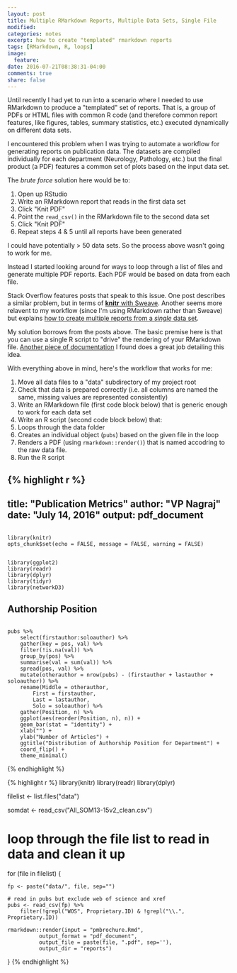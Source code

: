 ```yaml
---
layout: post
title: Multiple RMarkdown Reports, Multiple Data Sets, Single File
modified:
categories: notes
excerpt: how to create "templated" rmarkdown reports
tags: [RMarkdown, R, loops]
image:
  feature:
date: 2016-07-21T08:38:31-04:00
comments: true
share: false
---
```


Until recently I had yet to run into a scenario where I needed to use RMarkdown to produce a "templated" set of reports. That is, a group of PDFs or HTML files with common R code (and therefore common report features, like figures, tables, summary statistics, etc.) executed dynamically on different data sets. 

I encountered this problem when I was trying to automate a workflow for generating reports on publication data. The datasets are compiled individually for each department (Neurology, Pathology, etc.) but the final product (a PDF) features a common set of plots based on the input data set.

The *brute force* solution here would be to:

1. Open up RStudio
2. Write an RMarkdown report that reads in the first data set
3. Click "Knit PDF"
4. Point the `read_csv()` in the RMarkdown file to the second data set
5. Click "Knit PDF"
6. Repeat steps 4 & 5 until all reports have been generated

I could have potentially > 50 data sets. So the process above wasn't going to work for me.

Instead I started looking around for ways to loop through a list of files and generate multiple PDF reports. Each PDF would be based on data from each file.

Stack Overflow features posts that speak to this issue. One post describes a similar problem, but in terms of [**knitr** with Sweave](http://stackoverflow.com/questions/15396755/using-loops-with-knitr-to-produce-multiple-pdf-reports-need-a-little-help-to). Another seems more relavent to my workflow (since I'm using RMarkdown rather than Sweave) but explains [how to create multiple reports from a *single* data set](http://stackoverflow.com/questions/26304576/how-to-best-generate-multiple-html-files-from-rmarkdown-based-on-one-dataset). 

My solution borrows from the posts above. The basic premise here is that you can use a single R script to "drive" the rendering of your RMarkdown file. [Another piece of documentation](http://brooksandrew.github.io/simpleblog/articles/render-reports-directly-from-R-scripts/) I found does a great job detailing this idea.

With everything above in mind, here's the workflow that works for me:

1. Move all data files to a "data" subdirectory of my project root
2. Check that data is prepared correctly (i.e. all columns are named the same, missing values are represented consistently)
2. Write an RMarkdown file (first code block below) that is generic enough to work for each data set 
3. Write an R script (second code block below) that:
  1. Loops through the data folder
  2. Creates an individual object (`pubs`) based on the given file in the loop 
  3. Renders a PDF (using `rmarkdown::render()`) that is named accodring to the raw data file.
4. Run the R script

{% highlight r %}
---
title: "Publication Metrics"
author: "VP Nagraj"
date: "July 14, 2016"
output: pdf_document
---

```{r, setup, echo = FALSE}

library(knitr)
opts_chunk$set(echo = FALSE, message = FALSE, warning = FALSE)

```

```{r, load}

library(ggplot2)
library(readr)
library(dplyr)
library(tidyr)
library(networkD3)

```

## Authorship Position

```{r, authpos}

pubs %>%
    select(firstauthor:soloauthor) %>%
    gather(key = pos, val) %>%
    filter(!is.na(val)) %>%
    group_by(pos) %>%
    summarise(val = sum(val)) %>%
    spread(pos, val) %>%
    mutate(otherauthor = nrow(pubs) - (firstauthor + lastauthor + soloauthor)) %>%
    rename(Middle = otherauthor, 
        First = firstauthor, 
        Last = lastauthor, 
        Solo = soloauthor) %>%
    gather(Position, n) %>%
    ggplot(aes(reorder(Position, n), n)) +
    geom_bar(stat = "identity") +
    xlab("") +
    ylab("Number of Articles") +
    ggtitle("Distribution of Authorship Position for Department") +
    coord_flip() +
    theme_minimal()

```
{% endhighlight %}

{% highlight r %}
library(knitr)
library(readr)
library(dplyr)

filelist <- list.files("data")

somdat <- read_csv("All_SOM13-15v2_clean.csv")

# loop through the file list to read in data and clean it up

for (file in filelist) {
    
    fp <- paste("data/", file, sep="")
    
    # read in pubs but exclude web of science and xref
    pubs <- read_csv(fp) %>%
        filter(!grepl("WOS", Proprietary.ID) & !grepl("\\.", Proprietary.ID))
    
    rmarkdown::render(input = "pmbrochure.Rmd", 
              output_format = "pdf_document",
              output_file = paste(file, ".pdf", sep=''),
              output_dir = "reports")
    
}
{% endhighlight %}